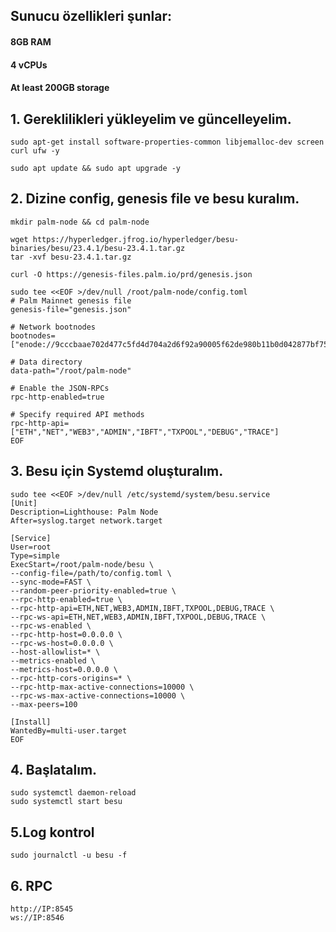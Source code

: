 ## Sunucu özellikleri şunlar:
#### 8GB RAM
#### 4 vCPUs
#### At least 200GB storage
## 1. Gereklilikleri yükleyelim ve güncelleyelim.
```
sudo apt-get install software-properties-common libjemalloc-dev screen curl ufw -y
```
```
sudo apt update && sudo apt upgrade -y
```
## 2. Dizine config, genesis file ve besu kuralım.
```
mkdir palm-node && cd palm-node
```
```
wget https://hyperledger.jfrog.io/hyperledger/besu-binaries/besu/23.4.1/besu-23.4.1.tar.gz
tar -xvf besu-23.4.1.tar.gz
```
```
curl -O https://genesis-files.palm.io/prd/genesis.json
```
```
sudo tee <<EOF >/dev/null /root/palm-node/config.toml
# Palm Mainnet genesis file
genesis-file="genesis.json"

# Network bootnodes
bootnodes=["enode://9cccbaae702d477c5fd4d704a2d6f92a90005f62de980b11b0d042877bf759774cf7d68d358c59427622e87538bc46afa1195d6ac12cb153d6771461c1830d1b@54.243.108.56:30303","enode://d6518f4f318a172158cf73c3e615c4eb488efb14c20b4a2f13570bf01092573222cd6935599a80017512457fb7f229cf6562f9d038b5d0dc98db95074d4a98b3@18.235.247.31:30303"]

# Data directory
data-path="/root/palm-node"

# Enable the JSON-RPCs
rpc-http-enabled=true

# Specify required API methods
rpc-http-api=["ETH","NET","WEB3","ADMIN","IBFT","TXPOOL","DEBUG","TRACE"]
EOF
```
## 3. Besu için Systemd oluşturalım.
```
sudo tee <<EOF >/dev/null /etc/systemd/system/besu.service
[Unit]
Description=Lighthouse: Palm Node
After=syslog.target network.target

[Service]
User=root
Type=simple
ExecStart=/root/palm-node/besu \
--config-file=/path/to/config.toml \
--sync-mode=FAST \
--random-peer-priority-enabled=true \
--rpc-http-enabled=true \
--rpc-http-api=ETH,NET,WEB3,ADMIN,IBFT,TXPOOL,DEBUG,TRACE \
--rpc-ws-api=ETH,NET,WEB3,ADMIN,IBFT,TXPOOL,DEBUG,TRACE \
--rpc-ws-enabled \
--rpc-http-host=0.0.0.0 \
--rpc-ws-host=0.0.0.0 \
--host-allowlist=* \
--metrics-enabled \
--metrics-host=0.0.0.0 \
--rpc-http-cors-origins=* \
--rpc-http-max-active-connections=10000 \
--rpc-ws-max-active-connections=10000 \
--max-peers=100

[Install]
WantedBy=multi-user.target
EOF
```
## 4. Başlatalım.
```
sudo systemctl daemon-reload
sudo systemctl start besu
```
## 5.Log kontrol
```
sudo journalctl -u besu -f
```
## 6. RPC 
```
http://IP:8545
ws://IP:8546
```
